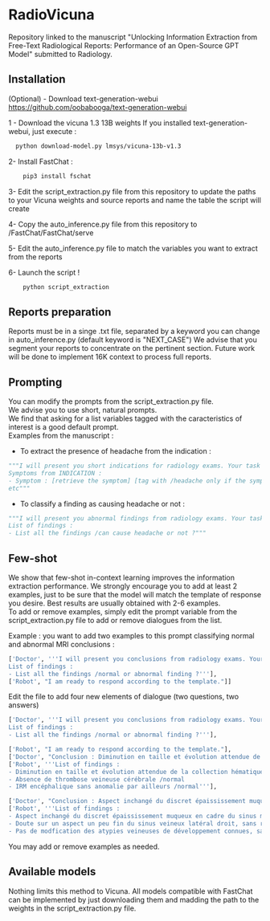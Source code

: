 # RadioVicuna
Repository linked to the manuscript "Unlocking Information Extraction from Free-Text Radiological Reports: Performance of an Open-Source GPT Model" submitted to Radiology.


## Installation

(Optional) - Download text-generation-webui https://github.com/oobabooga/text-generation-webui

1 - Download the vicuna 1.3 13B weights
If you installed text-generation-webui, just execute :

```bash
  python download-model.py lmsys/vicuna-13b-v1.3
```
2- Install FastChat :

```bash
    pip3 install fschat
```
3- Edit the script_extraction.py file from this repository to update the paths to your Vicuna weights and source reports and name the table the script will create

4- Copy the auto_inference.py file from this repository to /FastChat/FastChat/serve

5- Edit the auto_inference.py file to match the variables you want to extract from the reports

6- Launch the script !

```bash
    python script_extraction
```


## Reports preparation

Reports must be in a singe .txt file, separated by a keyword you can change in auto_inference.py (default keyword is "NEXT_CASE")
We advise that you segment your reports to concentrate on the pertinent section. Future work will be done to implement 16K context to process full reports.

## Prompting

You can modify the prompts from the script_extraction.py file.  
We advise you to use short, natural prompts.  
We find that asking for a list variables tagged with the caracteristics of interest is a good default prompt.  
Examples from the manuscript :  

- To extract the presence of headache from the indication :  
```python
"""I will present you short indications for radiology exams. Your task is to list all the symptoms from the text and tell me if they correspond to headache (tag them with [/headache]) or to another symptom (tag them with [/other]). If there are no symptoms in the indication (for example "Suspicion de..."), just respond 'No symptom'. Keep to the text only. You will answer only according to this template (replacing the words between brackets with your answer): 
Symptoms from INDICATION : 
- Symptom : [retrieve the symptom] [tag with /headache only if the symptom is headache, else tag with /other]
etc"""
```

- To classify a finding as causing headache or not :
```python
"""I will present you abnormal findings from radiology exams. Your task is to list all the findings from them and tell me if they usually cause headache or not. Each conclusion is independant and should not influence your answer. You will answer only according to this template: 
List of findings : 
- List all the findings /can cause headache or not ?"""
```
## Few-shot

We show that few-shot in-context learning improves the information extraction performance. We strongly encourage you to add at least 2 examples, just to be sure that the model will match the template of response you desire.
Best results are usually obtained with 2-6 examples.  
To add or remove examples, simply edit the prompt variable from the script_extraction.py file to add or remove dialogues from the list. 
   
Example : you want  to add two examples to this prompt classifying normal and abnormal MRI conclusions :

```python
['Doctor', '''I will present you conclusions from radiology exams. Your task is to list all the findings from them and tell me if they correspond to normal or abnormal findings. Keep in mind, an abnormal finding may be described as stable or regressing. You will answer only according to this template: 
List of findings : 
- List all the findings /normal or abnormal finding ?'''],
['Robot', "I am ready to respond according to the template."]]
```
Edit the file to add four new elements of dialogue (two questions, two answers)  

```python
['Doctor', '''I will present you conclusions from radiology exams. Your task is to list all the findings from them and tell me if they correspond to normal or abnormal findings. Keep in mind, an abnormal finding may be described as stable or regressing. You will answer only according to this template: 
List of findings : 
- List all the findings /normal or abnormal finding ?'''],

['Robot', "I am ready to respond according to the template."],
['Doctor', "Conclusion : Diminution en taille et évolution attendue de la collection hématique sous-durale de la convexité gauche, sans effet de masse sur le parenchyme adjacent. Absence de thrombose veineuse cérébrale. IRM encéphalique sans anomalie par ailleurs."],
['Robot', '''List of findings : 
- Diminution en taille et évolution attendue de la collection hématique sous-durale de la convexité gauche, sans effet de masse sur le parenchyme adjacent /abnormal
- Absence de thrombose veineuse cérébrale /normal
- IRM encéphalique sans anomalie par ailleurs /normal'''],

['Doctor', "Conclusion : Aspect inchangé du discret épaississement muqueux en cadre du sinus maxillaire droit, à confronter aux données cliniques. Doute sur un aspect un peu fin du sinus veineux latéral droit, sans retentissement d'amont. Pas de modfication des atypies veineuses de développement connues, sans signe de remaniement hémorragique récent."],
['Robot', '''List of findings : 
- Aspect inchangé du discret épaississement muqueux en cadre du sinus maxillaire droit, à confronter aux données cliniques /abnormal
- Doute sur un aspect un peu fin du sinus veineux latéral droit, sans retentissement d'amont /abnormal
- Pas de modfication des atypies veineuses de développement connues, sans signe de remaniement hémorragique récent /abnormal''']]
```
You may add or remove examples as needed.
## Available models

Nothing limits this method to Vicuna. All models compatible with FastChat can be implemented by just downloading them and madding the path to the weights in the script_extraction.py file.

